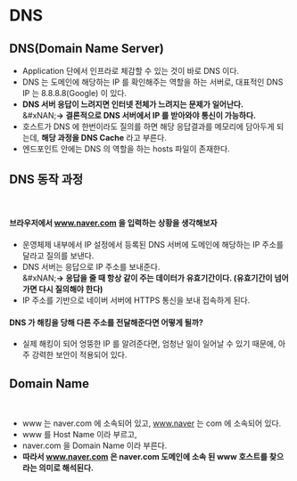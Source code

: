 # DNS

## DNS(Domain Name Server)

* Application 단에서 인프라로 체감할 수 있는 것이 바로 DNS 이다.
* DNS 는 도메인에 해당하는 IP 를 확인해주는 역할을 하는 서버로, 대표적인 DNS IP 는 8.8.8.8(Google) 이 있다.
* **DNS 서버 응답이 느려지면 인터넷 전체가 느려지는 문제가 일어난다.**\
  &#xNAN;**-> 결론적으로 DNS 서버에서 IP 를 받아와야 통신이 가능하다.**
* 호스트가 DNS 에 한번이라도 질의를 하면 해당 응답결과를 메모리에 담아두게 되는데, **해당 과정을 DNS Cache** 라고 부른다.
* 엔드포인트 안에는 DNS 의 역할을 하는 hosts 파일이 존재한다.

## DNS 동작 과정

<figure><img src="../../../../.gitbook/assets/스크린샷 2024-01-06 16.34.14.png" alt=""><figcaption></figcaption></figure>

#### 브라우저에서 www.naver.com 을 입력하는 상황을 생각해보자

* 운영체제 내부에서 IP 설정에서 등록된 DNS 서버에 도메인에 해당하는 IP 주소를 달라고 질의를 보낸다.
* DNS 서버는 응답으로 IP 주소를 보내준다.\
  &#xNAN;**-> 응답을 줄 때 항상 같이 주는 데이터가 유효기간이다. (유효기간이 넘어가면 다시 질의해야 한다)**
* IP 주소를 기반으로 네이버 서버에 HTTPS 통신을 보내 접속하게 된다.

#### DNS 가 해킹을 당해 다른 주소를 전달해준다면 어떻게 될까?

* 실제 해킹이 되어 엉뚱한 IP 를 알려준다면, 엄청난 일이 일어날 수 있기 때문에, 아주 강력한 보안이 적용되어 있다.

## Domain Name

<figure><img src="../../../../.gitbook/assets/스크린샷 2024-01-06 16.29.59.png" alt=""><figcaption></figcaption></figure>

* www 는 naver.com 에 소속되어 있고, www.naver 는 com 에 소속되어 있다.
* www 를 Host Name 이라 부르고,
* naver.com 을 Domain Name 이라 부른다.
* **따라서 www.naver.com 은 naver.com 도메인에 소속 된 www 호스트를 찾으라는 의미로 해석된다.**
